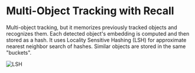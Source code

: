 # Multi-Object Tracking with Recall
Multi-object tracking, but it memorizes previously tracked objects and recognizes them.  Each detected object's embedding is computed and then stored as a hash.  It uses Locality Sensitive Hashing (LSH) for approximate nearest neighbor search of hashes.  Similar objects are stored in the same "buckets".

![LSH](https://camo.githubusercontent.com/48160bb0db34a86c3a6f3d31c58439eeb681fce0183916d79151d954b69ec67b/68747470733a2f2f64333377756272666b69306c36382e636c6f756466726f6e742e6e65742f356630653765373962333237363931306461343631346633373433326236336137643232366465662f64653265302f696d616765732f6c6f63616c6974792d73656e7369746976652d68617368696e672d31322e6a706567)
